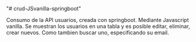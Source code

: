 "# crud-JSvanilla-springboot" 

Consumo de la API usuarios, creada con springboot. Mediante Javascript vanilla. 
Se muestran los usuarios  en una tabla y es posible editar, eliminar, crear nuevos. Como tambien buscar uno, especificando su email.
